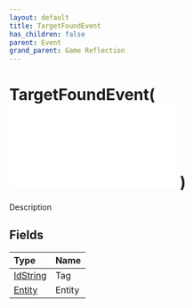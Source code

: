 ```yaml
---
layout: default
title: TargetFoundEvent
has_children: false
parent: Event
grand_parent: Game Reflection
---
```

# TargetFoundEvent( ![ EntityEventBase ](/game-reflection/events/entity_event_base.md) )
Description 

## Fields
| Type | Name |
|:-------------|:--------------|
| [IdString](/game-reflection/components/id_string.md) | Tag |
| [Entity](/game-reflection/classes/entity.md) | Entity |
